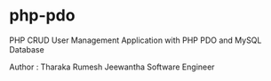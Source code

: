# php-pdo

PHP CRUD User Management Application with PHP PDO and MySQL Database

Author : Tharaka Rumesh Jeewantha
		Software Engineer